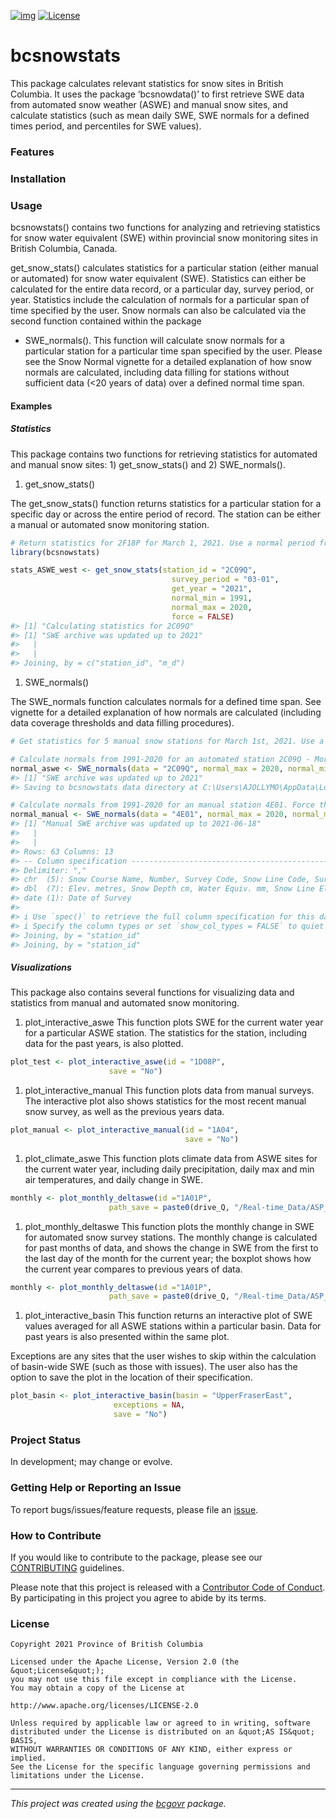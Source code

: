 <!--
Copyright 2021 Province of British Columbia
Licensed under the Apache License, Version 2.0 (the "License");
you may not use this file except in compliance with the License.
You may obtain a copy of the License at
http://www.apache.org/licenses/LICENSE-2.0
Unless required by applicable law or agreed to in writing, software distributed under the License is distributed on an "AS IS" BASIS,
WITHOUT WARRANTIES OR CONDITIONS OF ANY KIND, either express or implied.
See the License for the specific language governing permissions and limitations under the License.
-->
<!-- badges: start -->

[![img](https://img.shields.io/badge/Lifecycle-Maturing-007EC6)](https://github.com/bcgov/repomountie/blob/master/doc/lifecycle-badges.md)
[![License](https://img.shields.io/badge/License-Apache%202.0-blue.svg)](https://opensource.org/licenses/Apache-2.0)
<!-- badges: end -->

# bcsnowstats

This package calculates relevant statistics for snow sites in British
Columbia. It uses the package ‘bcsnowdata()’ to first retrieve SWE data
from automated snow weather (ASWE) and manual snow sites, and calculate
statistics (such as mean daily SWE, SWE normals for a defined times
period, and percentiles for SWE values).

### Features

### Installation

### Usage

bcsnowstats() contains two functions for analyzing and retrieving
statistics for snow water equivalent (SWE) within provincial snow
monitoring sites in British Columbia, Canada.

get_snow_stats() calculates statistics for a particular station (either
manual or automated) for snow water equivalent (SWE). Statistics can
either be calculated for the entire data record, or a particular day,
survey period, or year. Statistics include the calculation of normals
for a particular span of time specified by the user. Snow normals can
also be calculated via the second function contained within the package
- SWE_normals(). This function will calculate snow normals for a
particular station for a particular time span specified by the user.
Please see the Snow Normal vignette for a detailed explanation of how
snow normals are calculated, including data filling for stations without
sufficient data (\<20 years of data) over a defined normal time span.

#### Examples

##### Statistics

This package contains two functions for retrieving statistics for
automated and manual snow sites: 1) get_snow_stats() and 2)
SWE_normals().

1.  get_snow_stats()

The get_snow_stats() function returns statistics for a particular
station for a specific day or across the entire period of record. The
station can be either a manual or automated snow monitoring station.

``` r
# Return statistics for 2F18P for March 1, 2021. Use a normal period from 1991-2020. Force the recalculation of the normals.
library(bcsnowstats)

stats_ASWE_west <- get_snow_stats(station_id = "2C09Q",
                                    survey_period = "03-01",
                                    get_year = "2021",
                                    normal_min = 1991,
                                    normal_max = 2020,
                                    force = FALSE)
#> [1] "Calculating statistics for 2C09Q"
#> [1] "SWE archive was updated up to 2021"
#>   |                                                                              |                                                                      |   0%  |                                                                              |======================================================================| 100%
#>   |                                                                              |                                                                      |   0%  |                                                                              |=                                                                     |   1%  |                                                                              |=                                                                     |   2%  |                                                                              |==                                                                    |   3%  |                                                                              |===                                                                   |   4%  |                                                                              |====                                                                  |   5%  |                                                                              |====                                                                  |   6%  |                                                                              |=====                                                                 |   7%  |                                                                              |======                                                                |   8%  |                                                                              |======                                                                |   9%  |                                                                              |=======                                                               |   9%  |                                                                              |=======                                                               |  10%  |                                                                              |========                                                              |  12%  |                                                                              |=========                                                             |  13%  |                                                                              |==========                                                            |  14%  |                                                                              |==========                                                            |  15%  |                                                                              |===========                                                           |  15%  |                                                                              |===========                                                           |  16%  |                                                                              |============                                                          |  17%  |                                                                              |=============                                                         |  18%  |                                                                              |=============                                                         |  19%  |                                                                              |==============                                                        |  20%  |                                                                              |==============                                                        |  21%  |                                                                              |===============                                                       |  21%  |                                                                              |================                                                      |  22%  |                                                                              |================                                                      |  23%  |                                                                              |=================                                                     |  24%  |                                                                              |=================                                                     |  25%  |                                                                              |==================                                                    |  25%  |                                                                              |==================                                                    |  26%  |                                                                              |===================                                                   |  27%  |                                                                              |===================                                                   |  28%  |                                                                              |====================                                                  |  29%  |                                                                              |=====================                                                 |  29%  |                                                                              |=====================                                                 |  30%  |                                                                              |======================                                                |  31%  |                                                                              |======================                                                |  32%  |                                                                              |=======================                                               |  33%  |                                                                              |========================                                              |  34%  |                                                                              |========================                                              |  35%  |                                                                              |=========================                                             |  36%  |                                                                              |==========================                                            |  37%  |                                                                              |===========================                                           |  38%  |                                                                              |===========================                                           |  39%  |                                                                              |============================                                          |  40%  |                                                                              |=============================                                         |  41%  |                                                                              |=============================                                         |  42%  |                                                                              |==============================                                        |  43%  |                                                                              |===============================                                       |  44%  |                                                                              |================================                                      |  45%  |                                                                              |================================                                      |  46%  |                                                                              |=================================                                     |  48%  |                                                                              |==================================                                    |  48%  |                                                                              |==================================                                    |  49%  |                                                                              |===================================                                   |  50%  |                                                                              |====================================                                  |  52%  |                                                                              |=====================================                                 |  52%  |                                                                              |=====================================                                 |  53%  |                                                                              |======================================                                |  54%  |                                                                              |======================================                                |  55%  |                                                                              |=======================================                               |  56%  |                                                                              |========================================                              |  57%  |                                                                              |=========================================                             |  58%  |                                                                              |=========================================                             |  59%  |                                                                              |==========================================                            |  60%  |                                                                              |===========================================                           |  61%  |                                                                              |===========================================                           |  62%  |                                                                              |============================================                          |  63%  |                                                                              |============================================                          |  64%  |                                                                              |=============================================                         |  64%  |                                                                              |==============================================                        |  65%  |                                                                              |==============================================                        |  66%  |                                                                              |===============================================                       |  67%  |                                                                              |================================================                      |  68%  |                                                                              |================================================                      |  69%  |                                                                              |=================================================                     |  70%  |                                                                              |=================================================                     |  71%  |                                                                              |==================================================                    |  71%  |                                                                              |===================================================                   |  72%  |                                                                              |===================================================                   |  73%  |                                                                              |====================================================                  |  74%  |                                                                              |====================================================                  |  75%  |                                                                              |=====================================================                 |  75%  |                                                                              |=====================================================                 |  76%  |                                                                              |======================================================                |  77%  |                                                                              |======================================================                |  78%  |                                                                              |=======================================================               |  79%  |                                                                              |========================================================              |  79%  |                                                                              |========================================================              |  80%  |                                                                              |=========================================================             |  81%  |                                                                              |=========================================================             |  82%  |                                                                              |==========================================================            |  83%  |                                                                              |===========================================================           |  84%  |                                                                              |===========================================================           |  85%  |                                                                              |============================================================          |  86%  |                                                                              |=============================================================         |  87%  |                                                                              |==============================================================        |  88%  |                                                                              |==============================================================        |  89%  |                                                                              |===============================================================       |  90%  |                                                                              |===============================================================       |  91%  |                                                                              |================================================================      |  91%  |                                                                              |================================================================      |  92%  |                                                                              |=================================================================     |  93%  |                                                                              |==================================================================    |  94%  |                                                                              |==================================================================    |  95%  |                                                                              |===================================================================   |  95%  |                                                                              |===================================================================   |  96%  |                                                                              |====================================================================  |  97%  |                                                                              |====================================================================  |  98%  |                                                                              |===================================================================== |  98%  |                                                                              |===================================================================== |  99%  |                                                                              |======================================================================| 100%
#> Joining, by = c("station_id", "m_d")
```

1.  SWE_normals()

The SWE_normals function calculates normals for a defined time span. See
vignette for a detailed explanation of how normals are calculated
(including data coverage thresholds and data filling procedures).

``` r
# Get statistics for 5 manual snow stations for March 1st, 2021. Use a normal period of 1991-2020.

# Calculate normals from 1991-2020 for an automated station 2C09Q - Morrisey Ridge. Force the re-download of data.
normal_aswe <- SWE_normals(data = "2C09Q", normal_max = 2020, normal_min = 1991, force = TRUE)
#> [1] "SWE archive was updated up to 2021"
#> Saving to bcsnowstats data directory at C:\Users\AJOLLYMO\AppData\Local/R/cache/R/bcsnowstats

# Calculate normals from 1991-2020 for an manual station 4E01. Force the re-download of data.
normal_manual <- SWE_normals(data = "4E01", normal_max = 2020, normal_min = 1991, force = TRUE)
#> [1] "Manual SWE archive was updated up to 2021-06-18"
#>   |                                                                              |                                                                      |   0%  |                                                                              |======================================================================| 100%
#>   |                                                                              |                                                                      |   0%  |                                                                              |=================================================================     |  93%  |                                                                              |======================================================================| 100%
#> Rows: 63 Columns: 13
#> -- Column specification --------------------------------------------------------
#> Delimiter: ","
#> chr  (5): Snow Course Name, Number, Survey Code, Snow Line Code, Survey Period
#> dbl  (7): Elev. metres, Snow Depth cm, Water Equiv. mm, Snow Line Elev. m, %...
#> date (1): Date of Survey
#> 
#> i Use `spec()` to retrieve the full column specification for this data.
#> i Specify the column types or set `show_col_types = FALSE` to quiet this message.
#> Joining, by = "station_id"
#> Joining, by = "station_id"
```

##### Visualizations

This package also contains several functions for visualizing data and
statistics from manual and automated snow monitoring.

1.  plot_interactive_aswe This function plots SWE for the current water
    year for a particular ASWE station. The statistics for the station,
    including data for the past years, is also plotted.

``` r
plot_test <- plot_interactive_aswe(id = "1D08P",
                      save = "No")
```

1.  plot_interactive_manual This function plots data from manual
    surveys. The interactive plot also shows statistics for the most
    recent manual snow survey, as well as the previous years data.

``` r
plot_manual <- plot_interactive_manual(id = "1A04",
                                       save = "No")
```

1.  plot_climate_aswe This function plots climate data from ASWE sites
    for the current water year, including daily precipitation, daily max
    and min air temperatures, and daily change in SWE.

``` r
monthly <- plot_monthly_deltaswe(id ="1A01P", 
                      path_save = paste0(drive_Q, "/Real-time_Data/ASP_daily_interactive/ASWE/MonthlyDeltaSWE_boxplots/"))
```

1.  plot_monthly_deltaswe This function plots the monthly change in SWE
    for automated snow survey stations. The monthly change is calculated
    for past months of data, and shows the change in SWE from the first
    to the last day of the month for the current year; the boxplot shows
    how the current year compares to previous years of data.

``` r
monthly <- plot_monthly_deltaswe(id ="1A01P", 
                      path_save = paste0(drive_Q, "/Real-time_Data/ASP_daily_interactive/ASWE/MonthlyDeltaSWE_boxplots/"))
```

1.  plot_interactive_basin This function returns an interactive plot of
    SWE values averaged for all ASWE stations within a particular basin.
    Data for past years is also presented within the same plot.

Exceptions are any sites that the user wishes to skip within the
calculation of basin-wide SWE (such as those with issues). The user also
has the option to save the plot in the location of their specification.

``` r
plot_basin <- plot_interactive_basin(basin = "UpperFraserEast",
                       exceptions = NA,
                       save = "No")
```

### Project Status

In development; may change or evolve.

### Getting Help or Reporting an Issue

To report bugs/issues/feature requests, please file an
[issue](https://github.com/bcgov/bcsnowstats/issues/).

### How to Contribute

If you would like to contribute to the package, please see our
[CONTRIBUTING](CONTRIBUTING.md) guidelines.

Please note that this project is released with a [Contributor Code of
Conduct](CODE_OF_CONDUCT.md). By participating in this project you agree
to abide by its terms.

### License

    Copyright 2021 Province of British Columbia

    Licensed under the Apache License, Version 2.0 (the &quot;License&quot;);
    you may not use this file except in compliance with the License.
    You may obtain a copy of the License at

    http://www.apache.org/licenses/LICENSE-2.0

    Unless required by applicable law or agreed to in writing, software distributed under the License is distributed on an &quot;AS IS&quot; BASIS,
    WITHOUT WARRANTIES OR CONDITIONS OF ANY KIND, either express or implied.
    See the License for the specific language governing permissions and limitations under the License.

------------------------------------------------------------------------

*This project was created using the
[bcgovr](https://github.com/bcgov/bcgovr) package.*
